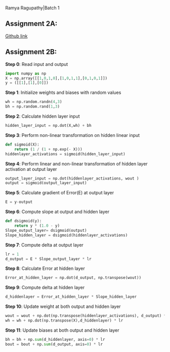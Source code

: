 Ramya Ragupathy|Batch 1

## Assignment 2A:

[Github link](https://github.com/ramyaragupathy/mlblr-eip/blob/master/session-2/CS231n-python-numpy-tutorial.ipynb)

## Assignment 2B:

**Step 0**: Read input and output

```python
import numpy as np
X = np.array([[1,0,1,0],[1,0,1,1],[0,1,0,1]])
y = ([[1],[1],[0]])
```

**Step 1**: Initialize weights and biases with random values 

```python
wh = np.random.randn(4,3)
bh = np.random.rand(1,3)
```

**Step 2**: Calculate hidden layer input

```python
hidden_layer_input = np.dot(X,wh) + bh
```

**Step 3**: Perform non-linear transformation on hidden linear input

```python
def sigmoid(X):
    return (1 / (1 + np.exp(- X)))
hiddenlayer_activations = sigmoid(hidden_layer_input)
```

**Step 4**: Perform linear and non-linear transformation of hidden layer activation at output layer


```python
output_layer_input = np.dot(hiddenlayer_activations, wout )
output = sigmoid(output_layer_input)
```


**Step 5**: Calculate gradient of Error(E) at output layer

```python
E = y-output
```


**Step 6**: Compute slope at output and hidden layer


```python
def dsigmoid(y):
    return y * (1.0 - y) 
Slope_output_layer= dsigmoid(output)
Slope_hidden_layer = dsigmoid(hiddenlayer_activations)
```

**Step 7**: Compute delta at output layer


```python
lr = 1
d_output = E * Slope_output_layer * lr
```

**Step 8**: Calculate Error at hidden layer

```python
Error_at_hidden_layer = np.dot(d_output, np.transpose(wout))
```


**Step 9**: Compute delta at hidden layer

```python
d_hiddenlayer = Error_at_hidden_layer * Slope_hidden_layer
```


**Step 10**: Update weight at both output and hidden layer

```python
wout = wout + np.dot(np.transpose(hiddenlayer_activations), d_output) * lr
wh = wh + np.dot(np.transpose(X),d_hiddenlayer) * lr
```

**Step 11**: Update biases at both output and hidden layer

```python
bh = bh + np.sum(d_hiddenlayer, axis=0) * lr
bout = bout + np.sum(d_output, axis=0) * lr
```
